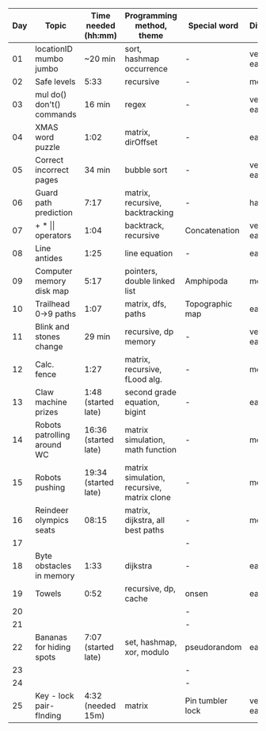 | Day | Topic                       | Time needed (hh:mm)  | Programming method, theme                  | Special word     | Difficulty | Used help |
| --- | --------------------------- | -------------------- | ------------------------------------------ | ---------------- | ---------- | --------- |
| 01  | locationID mumbo jumbo      | ~20 min              | sort, hashmap occurrence                   | -                | very easy  |           |
| 02  | Safe levels                 | 5:33                 | recursive                                  | -                | medium     |           |
| 03  | mul do() don't() commands   | 16 min               | regex                                      | -                | very easy  |           |
| 04  | XMAS word puzzle            | 1:02                 | matrix, dirOffset                          | -                | easy       |           |
| 05  | Correct incorrect pages     | 34 min               | bubble sort                                | -                | very easy  |           |
| 06  | Guard path prediction       | 7:17                 | matrix, recursive, backtracking            | -                | hard       |           |
| 07  | \+ \* \|\| operators        | 1:04                 | backtrack, recursive                       | Concatenation    | very easy  |           |
| 08  | Line antides                | 1:25                 | line equation                              | -                | easy       |           |
| 09  | Computer memory disk map    | 5:17                 | pointers, double linked list               | Amphipoda        | medium     |           |
| 10  | Trailhead 0->9 paths        | 1:07                 | matrix, dfs, paths                         | Topographic map  | easy       |           |
| 11  | Blink and stones change     | 29 min               | recursive, dp memory                       | -                | very easy  |           |
| 12  | Calc. fence                 | 1:27                 | matrix, recursive, fLood alg.              | -                | medium     |           |
| 13  | Claw machine prizes         | 1:48 (started late)  | second grade equation, bigint              | -                | easy       |           |
| 14  | Robots patrolling around WC | 16:36 (started late) | matrix simulation, math function           | -                | medium     |           |
| 15  | Robots pushing              | 19:34 (started late) | matrix simulation, recursive, matrix clone | -                | medium     | Hint      |
| 16  | Reindeer olympics seats     | 08:15                | matrix, dijkstra, all best paths           | -                | medium     |           |
| 17  |                             |                      |                                            | -                |            |           |
| 18  | Byte obstacles in memory    | 1:33                 | dijkstra                                   | -                | easy       |           |
| 19  | Towels                      | 0:52                 | recursive, dp, cache                       | onsen            | easy       |           |
| 20  |                             |                      |                                            | -                |            |           |
| 21  |                             |                      |                                            | -                |            |           |
| 22  | Bananas for hiding spots    | 7:07 (started late)  | set, hashmap, xor, modulo                  | pseudorandom     | easy       |           |
| 23  |                             |                      |                                            | -                |            |           |
| 24  |                             |                      |                                            | -                |            |           |
| 25  | Key - lock pair-fInding     | 4:32 (needed 15m)    | matrix                                     | Pin tumbler lock | very easy  |           |
